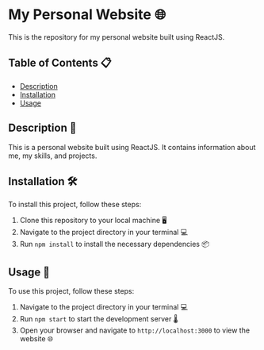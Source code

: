 # My Personal Website 🌐

This is the repository for my personal website built using ReactJS.

## Table of Contents 📋

- [Description](#description)
- [Installation](#installation)
- [Usage](#usage)

## Description 📝

This is a personal website built using ReactJS. It contains information about me, my skills, and projects.

## Installation 🛠️

To install this project, follow these steps:

1. Clone this repository to your local machine 🖥️
2. Navigate to the project directory in your terminal 💻
3. Run `npm install` to install the necessary dependencies 📦

## Usage 🚀

To use this project, follow these steps:

1. Navigate to the project directory in your terminal 💻
2. Run `npm start` to start the development server 🌡️
3. Open your browser and navigate to `http://localhost:3000` to view the website 🌐